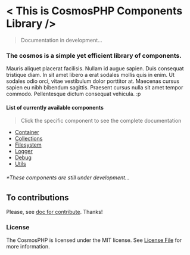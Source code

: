 # < This is CosmosPHP Components Library />

> Documentation in development...

### The cosmos is a simple yet efficient library of components.

Mauris aliquet placerat facilisis. Nullam id augue sapien. Duis consequat tristique diam. In sit amet libero a erat sodales mollis quis in enim. Ut sodales odio orci, vitae vestibulum dolor porttitor at. Maecenas cursus sapien eu nibh bibendum sagittis. Praesent cursus nulla sit amet tempor commodo. Pellentesque dictum consequat vehicula. :p

#### List of currently available components
> Click the specific component to see the complete documentation

- [Container]() 
- [Collections]()
- [Filesystem]()
- [Logger]()
- [Debug]()
- [Utils]()

###### *These components are still under development...

## To contributions

Please, see [doc for contribute](https://github.com/lleocastro/cosmosphp/blob/master/CONTRIBUTE.md). Thanks!

### License

The CosmosPHP is licensed under the MIT license. See [License File](https://github.com/lleocastro/cosmosphp/blob/master/License) for more information.
